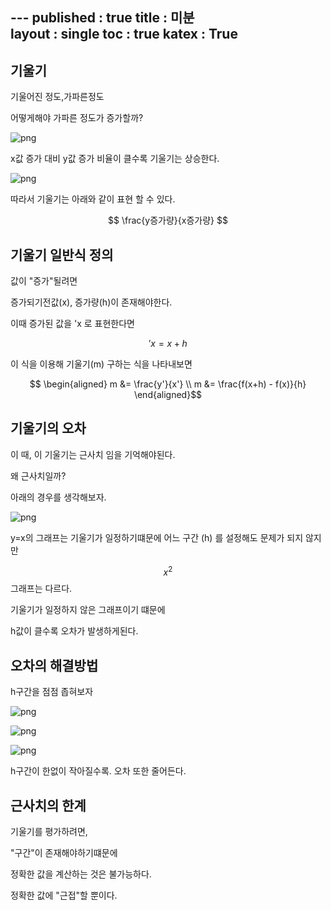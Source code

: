                                                                                                                                                                                                                                                                                                                                                                                                                                                                                                                                                                                                                                                                                                                                                                                                                                                                                                                                                                                                                                                                                                                                                                                                                                                                                                                                                                                                                                                                                                                                                                                                                                                                                                                                                                                                                                                                                                                                                                                                                                                                                                                                                                                                                                                                                                                                                                                                                                                                                                                                                                                                                                                                                                                                                                                                                                                                                                                                                                                                                                                                                                                                                                                                                                                                                                                                                                                                                                                                                                                                                                                                                                                                                                                                                                                                                                                                                                                                                                                                                                                                                                                                                                                                                                                                                                                                                                                                                                                                                                                                                                                                                                                                                                                                                                                                                                                                                                                                                                                                                                                                                                                                                                                                                                                                                                                                                                                                                                                                                                                                                                                                                                                                                                                                                                                                                                                                                                                                                                                                                                                  ---
published : true 
title : 미분  
layout : single 
toc : true 
katex : True 
---
## 기울기

기울어진 정도,가파른정도


어떻게해야 가파른 정도가 증가할까?





<!--```python
#disable
import matplotlib.pyplot as plt
import numpy as np

# Constants
a_values = np.arange(10, -1, -1)  # Slopes from 10 to 0
b = 5  # Intercept

# Generate x values
x = np.linspace(0, 10, 100)

# Plotting
for a in a_values:
    y = a * x + b
    plt.plot(x, y, label=f'Slope {a}')

# Set plot properties
plt.xlabel('x')
plt.ylabel('y')
plt.title('Graphs of y = ax + b')
plt.legend()

# Display the plot
plt.show()

```-->


    
![png](//llinux910.github.io/assets/images/%EB%AF%B8%EB%B6%84_1_0.png)
    


x값 증가 대비 y값 증가 비율이 클수록 기울기는 상승한다.




<!--```python
#disable
import numpy as np
import matplotlib.pyplot as plt

x = np.linspace(0, 10, 100)  # x 값 범위 설정

# 기울기 10인 그래프
y1 = 10*x + 1

# 기울기 2인 그래프
y2 = 2*x + 1

# 그래프 그리기
plt.plot(x, y1, label='a=10')
plt.plot(x, y2, label='a=2')

# 축 라벨과 범례 추가
plt.xlabel('x')
plt.ylabel('y')
plt.legend()
plt.title('Graphs of y = ax + b')

# 그래프 출력
plt.show()

```-->


    
![png](//llinux910.github.io/assets/images/%EB%AF%B8%EB%B6%84_3_0.png)
    


따라서 기울기는 아래와 같이 표현 할 수 있다.

$$
\frac{y증가량}{x증가량}
$$

## 기울기 일반식 정의

값이 "증가"될려면 

증가되기전값(x), 증가량(h)이 존재해야한다. 

이때 증가된 값을 'x 로 표현한다면

$$
'x = x +h
$$

이 식을 이용해 기울기(m) 구하는 식을 나타내보면

$$
\begin{aligned}
m &= \frac{y'}{x'} \\
m &= \frac{f(x+h) - f(x)}{h}
\end{aligned}$$


## 기울기의 오차

이 때, 이 기울기는 근사치 임을 기억해야된다.

왜 근사치일까?

아래의 경우를 생각해보자.





<!--```python
#disable
import numpy as np
import matplotlib.pyplot as plt

# x^2 그래프
x = np.linspace(0, 10, 100)  # -10부터 10까지 100개의 점 생성
y = x ** 2

point = 8

# x == 7.5에서의 접선
x_tangent = np.linspace(4, 10, 100)  # 5부터 10까지 100개의 점 생성
y_tangent = point ** 2 + point * 2 * (x_tangent - point)

# 그래프 그리기
plt.plot(x, y, label='x^2')  # x^2 그래프
plt.plot(x_tangent, y_tangent, label='ax+b')  # x == 7.5에서의 접선
plt.xlabel('x')
plt.ylabel('y')
plt.legend()
plt.title('Graph of x^2 and ax+b')
plt.grid(True)
plt.show()

```-->


    
![png](//llinux910.github.io/assets/images/%EB%AF%B8%EB%B6%84_6_0.png)
    


y=x의 그래프는 기울기가 일정하기떄문에 어느 구간 (h) 를 설정해도 문제가 되지 않지만

$$x^2$$ 그래프는 다르다.

기울기가 일정하지 않은 그래프이기 떄문에

h값이 클수록 오차가 발생하게된다.


## 오차의 해결방법

h구간을 점점 좁혀보자




<!--```python
#disable
import numpy as np
import matplotlib.pyplot as plt

# x^2 그래프
x = np.linspace(0, 10, 100)  # -10부터 10까지 100개의 점 생성
y = x ** 2

point = 8

# x == 7.5에서의 접선
x_tangent = np.linspace(4, 10, 100)  # 5부터 10까지 100개의 점 생성
y_tangent = point ** 2 + point * 2 * (x_tangent - point)

# 그래프 그리기
plt.plot(x, y, label='x^2')  # x^2 그래프
plt.plot(x_tangent, y_tangent, label='ax+b')  # x == 7.5에서의 접선
plt.xlabel('x')
plt.ylabel('y')

xp = 4
yp = 10
plt.xlim(xp,yp)
plt.ylim(xp**2,yp**2)

plt.legend()
plt.title('Graph of x^2 and ax+b')
plt.grid(True)
plt.show()

```-->


    
![png](//llinux910.github.io/assets/images/%EB%AF%B8%EB%B6%84_10_0.png)
    



<!--```python
#disable
import numpy as np
import matplotlib.pyplot as plt

# x^2 그래프
x = np.linspace(0, 10, 100)  # -10부터 10까지 100개의 점 생성
y = x ** 2

point = 8

# x == 7.5에서의 접선
x_tangent = np.linspace(4, 10, 100)  # 5부터 10까지 100개의 점 생성
y_tangent = point ** 2 + point * 2 * (x_tangent - point)

# 그래프 그리기
plt.plot(x, y, label='x^2')  # x^2 그래프
plt.plot(x_tangent, y_tangent, label='ax+b')  # x == 7.5에서의 접선
plt.xlabel('x')
plt.ylabel('y')

xp = 6
yp = 10
plt.xlim(xp,yp)
plt.ylim(xp**2,yp**2)

plt.legend()
plt.title('Graph of x^2 and ax+b')
plt.grid(True)
plt.show()

```-->


    
![png](//llinux910.github.io/assets/images/%EB%AF%B8%EB%B6%84_11_0.png)
    



<!--```python
#disable
import numpy as np
import matplotlib.pyplot as plt

# x^2 그래프
x = np.linspace(0, 10, 100)  # -10부터 10까지 100개의 점 생성
y = x ** 2

point = 8

# x == 7.5에서의 접선
x_tangent = np.linspace(4, 10, 100)  # 5부터 10까지 100개의 점 생성
y_tangent = point ** 2 + point * 2 * (x_tangent - point)

# 그래프 그리기
plt.plot(x, y, label='x^2')  # x^2 그래프
plt.plot(x_tangent, y_tangent, label='ax+b')  # x == 7.5에서의 접선
plt.xlabel('x')
plt.ylabel('y')

xp = 7.5
yp = 8.5
plt.xlim(xp,yp)
plt.ylim(xp**2,yp**2)

plt.legend()
plt.title('Graph of x^2 and ax+b')
plt.grid(True)
plt.show()

```-->


    
![png](//llinux910.github.io/assets/images/%EB%AF%B8%EB%B6%84_12_0.png)
    


h구간이 한없이 작아질수록. 오차 또한 줄어든다.





## 근사치의 한계

기울기를 평가하려면,

"구간"이 존재해야하기떄문에

정확한 값을 계산하는 것은 불가능하다.

정확한 값에 "근접"할 뿐이다.



